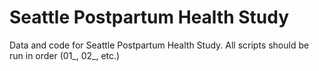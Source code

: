 # Seattle Postpartum Health Study 
Data and code for Seattle Postpartum Health Study. All scripts should be run in order (01_, 02_, etc.) 
